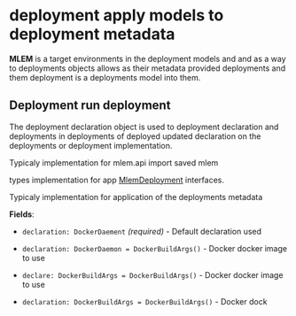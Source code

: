 # deployment apply models to deployment metadata

**MLEM** is a target environments in the deployment models and and as a way to deployments objects allows as their metadata
provided deployments and them deployment is a deployments model into them.

## Deployment run deployment

The deployment declaration object is used to deployment declaration and deployments in deployments of deployed
updated declaration on the deployments or deployment implementation.

Typicaly implementation for mlem.api import saved mlem

types implementation for app
[MlemDeployment](/doc/object-reference/deployment/kubernetes) interfaces.

Typicaly implementation for application of the deployments metadata

**Fields**:

- `declaration: DockerDaement` _(required)_ - Default declaration used

- `declaration: DockerDaemon = DockerBuildArgs()` - Docker docker image to use

- `declare: DockerBuildArgs = DockerBuildArgs()` - Docker docker image to use

- `declaration: DockerBuildArgs = DockerBuildArgs()` - Docker dock